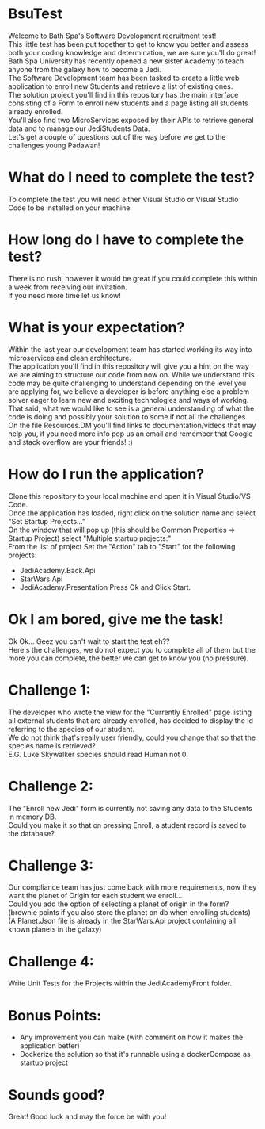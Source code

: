 # BsuTest
Welcome to Bath Spa's Software Development recruitment test! <br/>
This little test has been put together to get to know you better and assess both your coding knowledge and determination, we are sure you'll do great! <br/>
Bath Spa University has recently opened a new sister Academy to teach anyone from the galaxy how to become a Jedi. <br/>
The Software Development team has been tasked to create a little web application to enroll new Students and retrieve a list of existing ones. <br/>
The solution project you'll find in this repository has the main interface consisting of a Form to enroll new students and a page listing all students already enrolled. <br/>
You'll also find two MicroServices exposed by their APIs to retrieve general data and to manage our JediStudents Data. <br/>
Let's get a couple of questions out of the way before we get to the challenges young Padawan! 

# What do I need to complete the test?
To complete the test you will need either Visual Studio or Visual Studio Code to be installed on your machine.

# How long do I have to complete the test?
There is no rush, however it would be great if you could complete this within a week from receiving our invitation. <br/>
If you need more time let us know!

# What is your expectation?
Within the last year our development team has started working its way into microservices and clean architecture. <br/>
The application you'll find in this repository will give you a hint on the way we are aiming to structure our code from now on.
While we understand this code may be quite challenging to understand depending on the level you are applying for, we believe a developer is before anything else a problem solver eager to learn new and exciting technologies and ways of working. <br/>
That said, what we would like to see is a general understanding of what the code is doing and possibly your solution to some if not all the challenges. <br/>
On the file Resources.DM you'll find links to documentation/videos that may help you, if you need more info pop us an email and remember that Google and stack overflow are your friends! :)

# How do I run the application?
Clone this repository to your local machine and open it in Visual Studio/VS Code. <br/>
Once the application has loaded, right click on the solution name and select "Set Startup Projects..." <br/>
On the window that will pop up (this should be Common Properties => Startup Project) select "Multiple startup projects:" <br/>
From the list of project Set the "Action" tab to "Start" for the following projects:
- JediAcademy.Back.Api
- StarWars.Api
- JediAcademy.Presentation
Press Ok and Click Start.

# Ok I am bored, give me the task!
Ok Ok... Geez you can't wait to start the test eh?? <br/>
Here's the challenges, we do not expect you to complete all of them but the more you can complete, the better we can get to know you (no pressure).

# Challenge 1:
The developer who wrote the view for the "Currently Enrolled" page listing all external students that are already enrolled, has decided to display the Id referring to the species of our student. <br/>
We do not think that's really user friendly, could you change that so that the species name is retrieved? <br />
E.G. Luke Skywalker species should read Human not 0.

# Challenge 2:
The "Enroll new Jedi" form is currently not saving any data to the Students in memory DB. <br/>
Could you make it so that on pressing Enroll, a student record is saved to the database?

# Challenge 3:
Our compliance team has just come back with more requirements, now they want the planet of Origin for each student we enroll...<br/>
Could you add the option of selecting a planet of origin in the form? (brownie points if you also store the planet on db when enrolling students)<br/>
(A Planet.Json file is already in the StarWars.Api project containing all known planets in the galaxy)

# Challenge 4:
Write Unit Tests for the Projects within the JediAcademyFront folder.

# Bonus Points:
- Any improvement you can make (with comment on how it makes the application better)
- Dockerize the solution so that it's runnable using a dockerCompose as startup project

# Sounds good?
Great! Good luck and may the force be with you!









